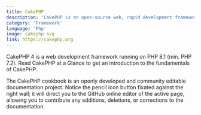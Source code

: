 ```yaml
---
title: CakePHP  
description: 'CakePHP is an open-source web, rapid development framework that makes building web applications simpler, faster and require less code.'
category: 'Framework'
language: 'Php'
image: cakephp.svg
link: https://cakephp.org
---
```


CakePHP 4 is a web development framework running on PHP 8.1 (min. PHP 7.2). Read CakePHP at a Glance to get an introduction to the fundamentals of CakePHP.

The CakePHP cookbook is an openly developed and community editable documentation project. Notice the pencil icon button fixated against the right wall; it will direct you to the GitHub online editor of the active page, allowing you to contribute any additions, deletions, or corrections to the documentation.